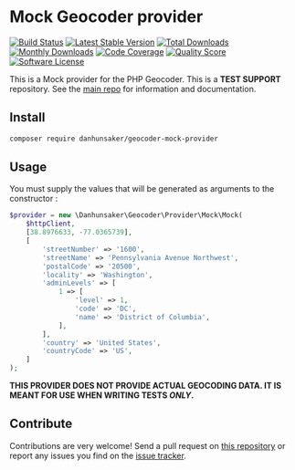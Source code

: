 # Mock Geocoder provider
[![Build Status](https://travis-ci.org/danhunsaker/geocoder-mock-provider.svg?branch=main)](http://travis-ci.org/danhunsaker/geocoder-mock-provider)
[![Latest Stable Version](https://poser.pugx.org/danhunsaker/geocoder-mock-provider/v/stable)](https://packagist.org/packages/danhunsaker/geocoder-mock-provider)
[![Total Downloads](https://poser.pugx.org/danhunsaker/geocoder-mock-provider/downloads)](https://packagist.org/packages/danhunsaker/geocoder-mock-provider)
[![Monthly Downloads](https://poser.pugx.org/danhunsaker/geocoder-mock-provider/d/monthly.png)](https://packagist.org/packages/danhunsaker/geocoder-mock-provider)
[![Code Coverage](https://img.shields.io/scrutinizer/coverage/g/danhunsaker/geocoder-mock-provider.svg?style=flat-square)](https://scrutinizer-ci.com/g/danhunsaker/geocoder-mock-provider)
[![Quality Score](https://img.shields.io/scrutinizer/g/danhunsaker/geocoder-mock-provider.svg?style=flat-square)](https://scrutinizer-ci.com/g/danhunsaker/geocoder-mock-provider)
[![Software License](https://img.shields.io/badge/license-MIT-brightgreen.svg?style=flat-square)](LICENSE)

This is a Mock provider for the PHP Geocoder. This is a **TEST SUPPORT** repository. See the
[main repo](https://github.com/geocoder-php/Geocoder) for information and documentation.

## Install

```bash
composer require danhunsaker/geocoder-mock-provider
```

## Usage

You must supply the values that will be generated as arguments to the constructor :

```php
$provider = new \Danhunsaker\Geocoder\Provider\Mock\Mock(
    $httpClient,
    [38.8976633, -77.0365739],
    [
        'streetNumber' => '1600',
        'streetName' => 'Pennsylvania Avenue Northwest',
        'postalCode' => '20500',
        'locality' => 'Washington',
        'adminLevels' => [
            1 => [
                'level' => 1,
                'code' => 'DC',
                'name' => 'District of Columbia',
            ],
        ],
        'country' => 'United States',
        'countryCode' => 'US',
    ]
);
```

**THIS PROVIDER DOES NOT PROVIDE ACTUAL GEOCODING DATA. IT IS MEANT FOR USE WHEN WRITING TESTS _ONLY_.**

## Contribute

Contributions are very welcome! Send a pull request on [this repository](https://github.com/danhunsaker/geocoder-mock-providec) or
report any issues you find on the [issue tracker](https://github.com/danhunsaker/geocoder-mock-providec/issues).
